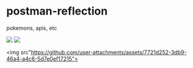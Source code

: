 # postman-reflection
pokemons, apis, etc

<img src="https://github.com/user-attachments/assets/bc469441-fe24-4638-8211-2bb497cabe40">


<img src="https://github.com/user-attachments/assets/0abdceb5-515d-4c38-89dd-00310776d2ae">


<img src"https://github.com/user-attachments/assets/7721d252-3db9-46a4-a4c6-5d7e0ef17215">

